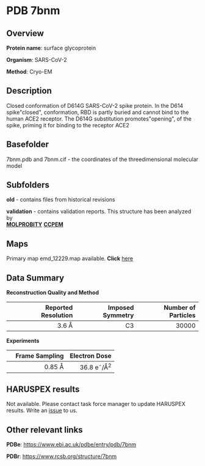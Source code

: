 # PDB 7bnm

## Overview

**Protein name**: surface glycoprotein

**Organism**: SARS-CoV-2

**Method**: Cryo-EM

## Description

Closed conformation of D614G SARS-CoV-2 spike protein. In the D614 spike"closed",  conformation, RBD is partly buried and cannot bind to the human ACE2 receptor. The D614G substitution promotes"opening",  of the spike, priming it for binding to the receptor ACE2

## Basefolder

7bnm.pdb and 7bnm.cif - the coordinates of the threedimensional molecular model

## Subfolders



**old** - contains files from historical revisions

**validation** - contains validation reports. This structure has been analyzed by <br>  [**MOLPROBITY**](https://github.com/thorn-lab/coronavirus_structural_task_force/tree/master/pdb/surface_glycoprotein/SARS-CoV-2/7bnm/validation/molprobity)   [**CCPEM**](https://github.com/thorn-lab/coronavirus_structural_task_force/tree/master/pdb/surface_glycoprotein/SARS-CoV-2/7bnm/validation/ccpem-validation)



## Maps

Primary map emd_12229.map available. **Click** [here](http://ftp.wwpdb.org/pub/emdb/structures/EMD-12229/map/) 

## Data Summary
**Reconstruction Quality and Method**

|   | Reported Resolution | Imposed Symmetry | Number of Particles |
|---|-------------:|----------------:|--------------:|
|   |3.6 Å|C3|30000|

**Experiments**

|   | Frame Sampling | Electron Dose |
|---|-------------:|----------------:|
|   |0.85 Å|36.8 e<sup>-</sup>/Å<sup>2</sup>|

## HARUSPEX results

Not available. Please contact task force manager to update HARUSPEX results. Write an [issue](https://github.com/thorn-lab/coronavirus_structural_task_force/issues) to us.

## Other relevant links 
**PDBe**:  https://www.ebi.ac.uk/pdbe/entry/pdb/7bnm
 
**PDBr**: https://www.rcsb.org/structure/7bnm 
